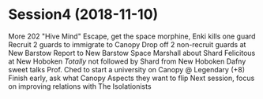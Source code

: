 # Session4 (2018-11-10)
  More 202 "Hive Mind"
  Escape, get the space morphine, Enki kills one guard
  Recruit 2 guards to immigrate to Canopy
  Drop off 2 non-recruit guards at New Barstow
  Report to New Barstow Space Marshall about Shard Felicitous at New Hoboken
  *Totally* not followed by Shard from New Hoboken
  Dafny sweet talks Prof. Ched to start a university on Canopy @ Legendary (+8)
  Finish early, ask what Canopy Aspects they want to flip
    Next session, focus on improving relations with The Isolationists
